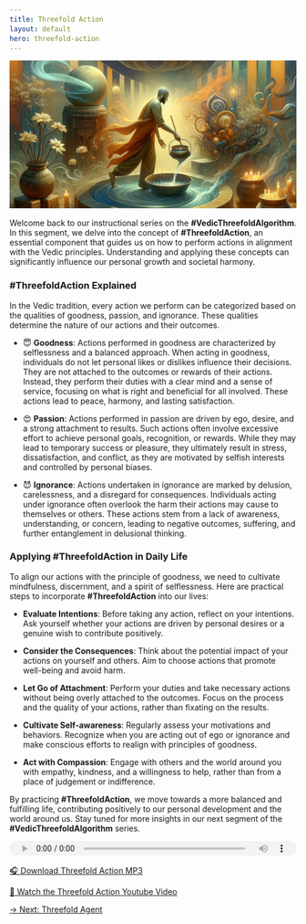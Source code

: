 ```yaml
---
title: Threefold Action
layout: default
hero: threefold-action
---
```


![Threefold Action](/assets/img/ins-threefold-action.png)

Welcome back to our instructional series on the **#VedicThreefoldAlgorithm**. In this segment, we delve into the concept of **#ThreefoldAction**, an essential component that guides us on how to perform actions in alignment with the Vedic principles. Understanding and applying these concepts can significantly influence our personal growth and societal harmony.

### #ThreefoldAction Explained

In the Vedic tradition, every action we perform can be categorized based on the qualities of goodness, passion, and ignorance. These qualities determine the nature of our actions and their outcomes.

  - 😇 **Goodness**: Actions performed in goodness are characterized by selflessness and a balanced approach. When acting in goodness, individuals do not let personal likes or dislikes influence their decisions. They are not attached to the outcomes or rewards of their actions. Instead, they perform their duties with a clear mind and a sense of service, focusing on what is right and beneficial for all involved. These actions lead to peace, harmony, and lasting satisfaction.

  - 😍 **Passion**: Actions performed in passion are driven by ego, desire, and a strong attachment to results. Such actions often involve excessive effort to achieve personal goals, recognition, or rewards. While they may lead to temporary success or pleasure, they ultimately result in stress, dissatisfaction, and conflict, as they are motivated by selfish interests and controlled by personal biases.

  - 😈 **Ignorance**: Actions undertaken in ignorance are marked by delusion, carelessness, and a disregard for consequences. Individuals acting under ignorance often overlook the harm their actions may cause to themselves or others. These actions stem from a lack of awareness, understanding, or concern, leading to negative outcomes, suffering, and further entanglement in delusional thinking.

### Applying #ThreefoldAction in Daily Life

To align our actions with the principle of goodness, we need to cultivate mindfulness, discernment, and a spirit of selflessness. Here are practical steps to incorporate **#ThreefoldAction** into our lives:

  - **Evaluate Intentions**: Before taking any action, reflect on your intentions. Ask yourself whether your actions are driven by personal desires or a genuine wish to contribute positively.

  - **Consider the Consequences**: Think about the potential impact of your actions on yourself and others. Aim to choose actions that promote well-being and avoid harm.

  - **Let Go of Attachment**: Perform your duties and take necessary actions without being overly attached to the outcomes. Focus on the process and the quality of your actions, rather than fixating on the results.

  - **Cultivate Self-awareness**: Regularly assess your motivations and behaviors. Recognize when you are acting out of ego or ignorance and make conscious efforts to realign with principles of goodness.

  - **Act with Compassion**: Engage with others and the world around you with empathy, kindness, and a willingness to help, rather than from a place of judgement or indifference.

By practicing **#ThreefoldAction**, we move towards a more balanced and fulfilling life, contributing positively to our personal development and the world around us. Stay tuned for more insights in our next segment of the **#VedicThreefoldAlgorithm** series.

<audio src="https://indra.team/audio/indra/threefold-action.mp3" controls style="width:100%;height:25px"></audio>

[🎧 Download Threefold Action MP3](https://indra.team/audio/indra/threefold-action.mp3)

[🍿 Watch the Threefold Action Youtube Video](https://youtu.be/L5FOY1JJ9as)

[→ Next: Threefold Agent](threefold-agent)

